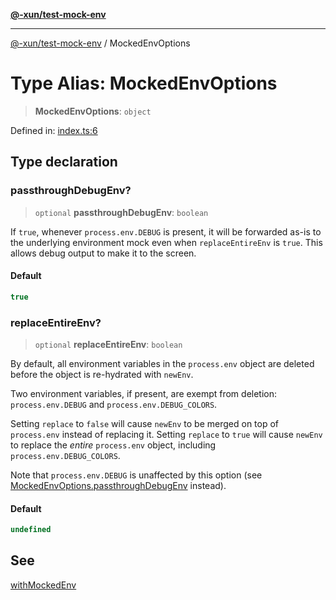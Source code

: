 [**@-xun/test-mock-env**](../README.md)

***

[@-xun/test-mock-env](../README.md) / MockedEnvOptions

# Type Alias: MockedEnvOptions

> **MockedEnvOptions**: `object`

Defined in: [index.ts:6](https://github.com/Xunnamius/test-utils/blob/aa9360830ac53a4c002f2f4ffa510f39b8818db0/packages/test-mock-env/src/index.ts#L6)

## Type declaration

### passthroughDebugEnv?

> `optional` **passthroughDebugEnv**: `boolean`

If `true`, whenever `process.env.DEBUG` is present, it will be forwarded
as-is to the underlying environment mock even when `replaceEntireEnv` is
`true`. This allows debug output to make it to the screen.

#### Default

```ts
true
```

### replaceEntireEnv?

> `optional` **replaceEntireEnv**: `boolean`

By default, all environment variables in the `process.env` object are
deleted before the object is re-hydrated with `newEnv`.

Two environment variables, if present, are exempt from deletion:
`process.env.DEBUG` and `process.env.DEBUG_COLORS`.

Setting `replace` to `false` will cause `newEnv` to be merged on top of
`process.env` instead of replacing it. Setting `replace` to `true` will
cause `newEnv` to replace the _entire_ `process.env` object, including
`process.env.DEBUG_COLORS`.

Note that `process.env.DEBUG` is unaffected by this option (see
[MockedEnvOptions.passthroughDebugEnv](MockedEnvOptions.md#passthroughdebugenv) instead).

#### Default

```ts
undefined
```

## See

[withMockedEnv](../functions/withMockedEnv.md)
